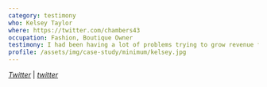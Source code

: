 ```yaml
---
category: testimony
who: Kelsey Taylor
where: https://twitter.com/chambers43
occupation: Fashion, Boutique Owner
testimony: I had been having a lot of problems trying to grow revenue for my business this last year. I wanted to move my business to fit a more premium market. Getting Darian [So Magnetic] involved early on in that transition, we were able to get everything designed the way that it should have been. I'm so excited to use our new logo and shopping bags! Thanks!
profile: /assets/img/case-study/minimum/kelsey.jpg
---
```

<a href="https://twitter.com/growyourcode"><i class="fa fa-twitter"><span class="hidden">Twitter</span></i></a> &#124; <a href="http://keyspark.io"><i class="fa fa-globe"><span class="hidden">twitter</span></i></a>
